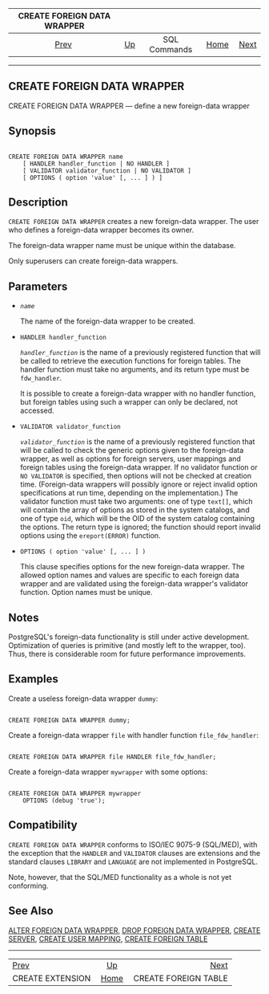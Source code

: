

|              CREATE FOREIGN DATA WRAPPER             |                                        |              |                                                       |                                                             |
| :--------------------------------------------------: | :------------------------------------- | :----------: | ----------------------------------------------------: | ----------------------------------------------------------: |
| [Prev](sql-createextension.html "CREATE EXTENSION")  | [Up](sql-commands.html "SQL Commands") | SQL Commands | [Home](index.html "PostgreSQL 17devel Documentation") |  [Next](sql-createforeigntable.html "CREATE FOREIGN TABLE") |

***

## CREATE FOREIGN DATA WRAPPER

CREATE FOREIGN DATA WRAPPER — define a new foreign-data wrapper

## Synopsis

```

CREATE FOREIGN DATA WRAPPER name
    [ HANDLER handler_function | NO HANDLER ]
    [ VALIDATOR validator_function | NO VALIDATOR ]
    [ OPTIONS ( option 'value' [, ... ] ) ]
```

## Description

`CREATE FOREIGN DATA WRAPPER` creates a new foreign-data wrapper. The user who defines a foreign-data wrapper becomes its owner.

The foreign-data wrapper name must be unique within the database.

Only superusers can create foreign-data wrappers.

## Parameters

* *`name`*

    The name of the foreign-data wrapper to be created.

* `HANDLER handler_function`

    *`handler_function`* is the name of a previously registered function that will be called to retrieve the execution functions for foreign tables. The handler function must take no arguments, and its return type must be `fdw_handler`.

    It is possible to create a foreign-data wrapper with no handler function, but foreign tables using such a wrapper can only be declared, not accessed.

* `VALIDATOR validator_function`

    *`validator_function`* is the name of a previously registered function that will be called to check the generic options given to the foreign-data wrapper, as well as options for foreign servers, user mappings and foreign tables using the foreign-data wrapper. If no validator function or `NO VALIDATOR` is specified, then options will not be checked at creation time. (Foreign-data wrappers will possibly ignore or reject invalid option specifications at run time, depending on the implementation.) The validator function must take two arguments: one of type `text[]`, which will contain the array of options as stored in the system catalogs, and one of type `oid`, which will be the OID of the system catalog containing the options. The return type is ignored; the function should report invalid options using the `ereport(ERROR)` function.

* `OPTIONS ( option 'value' [, ... ] )`

    This clause specifies options for the new foreign-data wrapper. The allowed option names and values are specific to each foreign data wrapper and are validated using the foreign-data wrapper's validator function. Option names must be unique.

## Notes

PostgreSQL's foreign-data functionality is still under active development. Optimization of queries is primitive (and mostly left to the wrapper, too). Thus, there is considerable room for future performance improvements.

## Examples

Create a useless foreign-data wrapper `dummy`:

```

CREATE FOREIGN DATA WRAPPER dummy;
```

Create a foreign-data wrapper `file` with handler function `file_fdw_handler`:

```

CREATE FOREIGN DATA WRAPPER file HANDLER file_fdw_handler;
```

Create a foreign-data wrapper `mywrapper` with some options:

```

CREATE FOREIGN DATA WRAPPER mywrapper
    OPTIONS (debug 'true');
```

## Compatibility

`CREATE FOREIGN DATA WRAPPER` conforms to ISO/IEC 9075-9 (SQL/MED), with the exception that the `HANDLER` and `VALIDATOR` clauses are extensions and the standard clauses `LIBRARY` and `LANGUAGE` are not implemented in PostgreSQL.

Note, however, that the SQL/MED functionality as a whole is not yet conforming.

## See Also

[ALTER FOREIGN DATA WRAPPER](sql-alterforeigndatawrapper.html "ALTER FOREIGN DATA WRAPPER"), [DROP FOREIGN DATA WRAPPER](sql-dropforeigndatawrapper.html "DROP FOREIGN DATA WRAPPER"), [CREATE SERVER](sql-createserver.html "CREATE SERVER"), [CREATE USER MAPPING](sql-createusermapping.html "CREATE USER MAPPING"), [CREATE FOREIGN TABLE](sql-createforeigntable.html "CREATE FOREIGN TABLE")

***

|                                                      |                                                       |                                                             |
| :--------------------------------------------------- | :---------------------------------------------------: | ----------------------------------------------------------: |
| [Prev](sql-createextension.html "CREATE EXTENSION")  |         [Up](sql-commands.html "SQL Commands")        |  [Next](sql-createforeigntable.html "CREATE FOREIGN TABLE") |
| CREATE EXTENSION                                     | [Home](index.html "PostgreSQL 17devel Documentation") |                                        CREATE FOREIGN TABLE |
